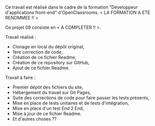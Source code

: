 Ce travail est réalisé dans le cadre de la formation "Développeur d'applications front-end" d'OpenClassrooms.
< LA FORMATION A ETE RENOMMEE !! >

Ce projet 09 consiste en < A COMPLETER !! >.

Travail réalisé :
- Clonage en local du dépôt original,
- 1ère correction de code,
- Création de ce fichier Readme,
- Création de ce repository sur GitHub,
- Ajout de ce fichier Readme.

Travail à faire :
- Premier dépôt des fichiers du site,
- Hébergement du travail sur Git Pages,
- Suite des corrections de code pour faire passer les tests présents,
- Mise en place de tests unitaires et de tests d'intégration,
- Mise en place d'un test End 2 End,
- Mise à jour de ce fichier Readme.
- Et d'autres choses ??